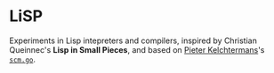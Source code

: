 # LiSP

Experiments in Lisp intepreters and compilers, inspired by
Christian Queinnec's __Lisp in Small Pieces__,
and based on
[Pieter Kelchtermans](https://github.com/pkelchte)'s
[`scm.go`](https://gist.github.com/pkelchte/c2bd76b9f8f9cd603b3c).
